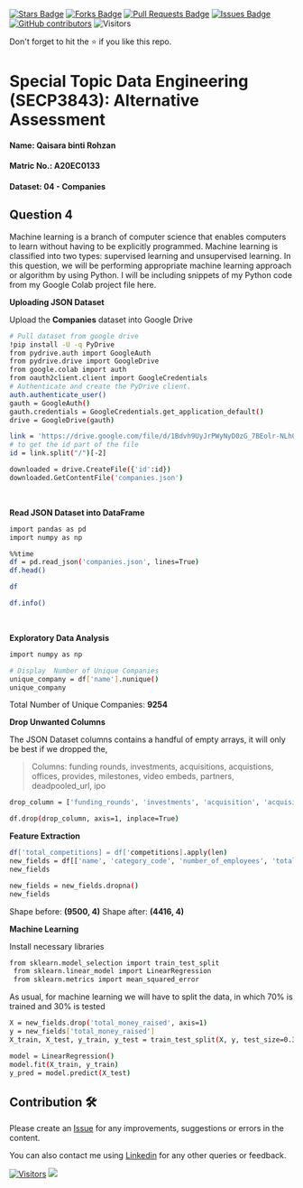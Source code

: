 <a href="https://github.com/drshahizan/SECP3843/stargazers"><img src="https://img.shields.io/github/stars/drshahizan/SECP3843" alt="Stars Badge"/></a>
<a href="https://github.com/drshahizan/SECP3843/network/members"><img src="https://img.shields.io/github/forks/drshahizan/SECP3843" alt="Forks Badge"/></a>
<a href="https://github.com/drshahizan/SECP3843/pulls"><img src="https://img.shields.io/github/issues-pr/drshahizan/SECP3843" alt="Pull Requests Badge"/></a>
<a href="https://github.com/drshahizan/SECP3843/issues"><img src="https://img.shields.io/github/issues/drshahizan/SECP3843" alt="Issues Badge"/></a>
<a href="https://github.com/drshahizan/SECP3843/graphs/contributors"><img alt="GitHub contributors" src="https://img.shields.io/github/contributors/drshahizan/SECP3843?color=2b9348"></a>
![Visitors](https://api.visitorbadge.io/api/visitors?path=https%3A%2F%2Fgithub.com%2Fdrshahizan%2FSECP3843&labelColor=%23d9e3f0&countColor=%23697689&style=flat)

Don't forget to hit the :star: if you like this repo.

# Special Topic Data Engineering (SECP3843): Alternative Assessment

#### Name: Qaisara binti Rohzan
#### Matric No.: A20EC0133
#### Dataset: 04 - Companies

## Question 4 
Machine learning is a branch of computer science that enables computers to learn without having to be explicitly programmed. Machine learning is classified into two types: supervised learning and unsupervised learning. In this question, we will be performing appropriate machine learning approach or algorithm by using Python. I will be including snippets of my Python code from my Google Colab project file here.

**Uploading JSON Dataset**

Upload the **Companies** dataset into Google Drive

```bash
# Pull dataset from google drive
!pip install -U -q PyDrive
from pydrive.auth import GoogleAuth
from pydrive.drive import GoogleDrive
from google.colab import auth
from oauth2client.client import GoogleCredentials
# Authenticate and create the PyDrive client.
auth.authenticate_user()
gauth = GoogleAuth()
gauth.credentials = GoogleCredentials.get_application_default()
drive = GoogleDrive(gauth)
```

```bash
link = 'https://drive.google.com/file/d/1Bdvh9UyJrPWyNyD0zG_7BEolr-NLh0Pe/view?usp=sharing'
# to get the id part of the file
id = link.split("/")[-2]

downloaded = drive.CreateFile({'id':id})
downloaded.GetContentFile('companies.json')
```
<br>

**Read JSON Dataset into DataFrame**

```bash
import pandas as pd
import numpy as np
```
```bash
%%time
df = pd.read_json('companies.json', lines=True)
df.head()
```
```bash
df
```
```bash
df.info()
```
<br>

**Exploratory Data Analysis**
```bash
import numpy as np

# Display  Number of Unique Companies
unique_company = df['name'].nunique()
unique_company
```
Total Number of Unique Companies: **9254**

**Drop Unwanted Columns**

The JSON Dataset columns contains a handful of empty arrays, it will only be best if we dropped the,
> Columns: funding rounds, investments, acquisitions, acquistions, offices, provides, milestones, video embeds, partners, deadpooled_url, ipo
```bash
drop_column = ['funding_rounds', 'investments', 'acquisition', 'acquisitions', 'offices', 'milestones', 'video_embeds', 'partners', 'deadpooled_url', 'providerships', 'ipo']

df.drop(drop_column, axis=1, inplace=True)
```

**Feature Extraction**
```bash
df['total_competitions] = df['competitions].apply(len)
new_fields = df[['name', 'category_code', 'number_of_employees', 'total_competitions']]
new_fields
```

```bash
new_fields = new_fields.dropna()
new_fields
```
Shape before: **(9500, 4)**
Shape after: **(4416, 4)**

**Machine Learning**

Install necessary libraries
```bash
from sklearn.model_selection import train_test_split
 from sklearn.linear_model import LinearRegression
 from sklearn.metrics import mean_squared_error
```

As usual, for machine learning we will have to split the data, in which 70% is trained and 30% is tested
```bash
X = new_fields.drop('total_money_raised', axis=1)
y = new_fields['total_money_raised']
X_train, X_test, y_train, y_test = train_test_split(X, y, test_size=0.3, random_state=42)
```

```bash
model = LinearRegression()
model.fit(X_train, y_train)
y_pred = model.predict(X_test)
```


## Contribution 🛠️
Please create an [Issue](https://github.com/drshahizan/special-topic-data-engineering/issues) for any improvements, suggestions or errors in the content.

You can also contact me using [Linkedin](https://www.linkedin.com/in/drshahizan/) for any other queries or feedback.

[![Visitors](https://api.visitorbadge.io/api/visitors?path=https%3A%2F%2Fgithub.com%2Fdrshahizan&labelColor=%23697689&countColor=%23555555&style=plastic)](https://visitorbadge.io/status?path=https%3A%2F%2Fgithub.com%2Fdrshahizan)
![](https://hit.yhype.me/github/profile?user_id=81284918)




